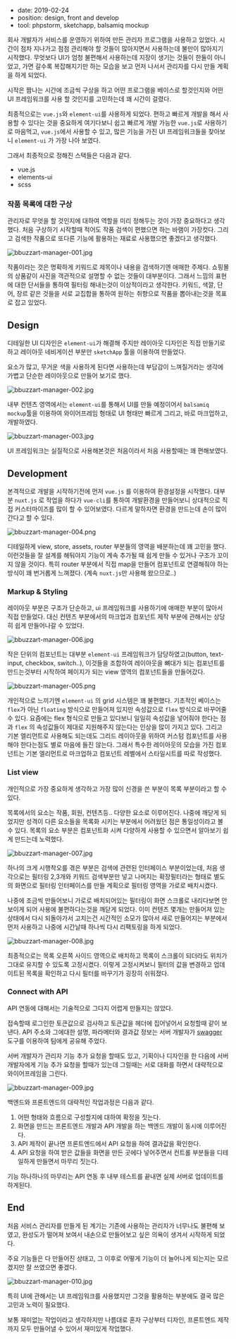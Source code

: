 <goose-dark-mode-image
  src-light="https://goose.redgoose.me/data/upload/original/202106/slideshow-001-light.png"
  src-dark="https://goose.redgoose.me/data/upload/original/202106/slideshow-001-dark.png"
  alt="Slideshow"/>

- date: 2019-02-24
- position: design, front and develop
- tool: phpstorm, sketchapp, balsamiq mockup

회사 개발자가 서비스를 운영하기 위하여 만든 관리자 프로그램을 사용하고 있었다. 시간이 점차 지나가고 점점 관리해야 할 것들이 많아지면서 사용하는데 불만이 많아지기 시작했다.
무엇보다 UI가 엄청 불편해서 사용하는데 지장이 생기는 것들이 한둘이 아니었고, 가면 갈수록 복잡해지기만 하는 모습을 보고 먼저 나서서 관리자를 다시 만들 계획을 하게 되었다.

시작은 짬나는 시간에 조금씩 구상을 하고 어떤 프로그램을 베이스로 할것인지와 어떤 UI 프레임워크를 사용 할 것인지를 고민하는데 꽤 시간이 걸렸다.

최종적으로는 `vue.js`와 `element-ui`를 사용하게 되었다.
편하고 빠르게 개발을 해서 사용할 수 있다는 것을 중요하게 여기다보니 쉽고 빠르게 개발 가능한 `vue.js`로 사용하기로 마음먹고, `vue.js`에서 사용할 수 있고, 많은 기능을 가진 UI 프레임워크들을 찾아보니 `element-ui` 가 가장 나아 보였다.

그래서 최종적으로 정해진 스택들은 다음과 같다.

- vue.js
- elements-ui
- scss

### 작품 목록에 대한 구상

관리자로 무엇을 할 것인지에 대하여 역할을 미리 정해두는 것이 가장 중요하다고 생각했다.
처음 구상하기 시작할때 적어도 작품 검색이 편했으면 하는 바램이 가장컷다. 그리고 검색한 작품으로 또다른 기능에 활용하는 재료로 사용했으면 좋겠다고 생각했다.

![bbuzzart-manager-001.jpg](https://goose.redgoose.me/data/upload/original/201905/bbuzzart-manager-001.jpg)

작품이라는 것은 명확하게 키워드로 제목이나 내용을 검색하기엔 애매한 주제다.
쇼핑몰의 상품같이 사진을 객관적으로 설명할 수 없는 것들이 대부분이다. 그래서 느낌의 표현에 대한 단서들을 통하여 필터링 해내는것이 이상적이라고 생각한다. 키워드, 색깔, 단어, 장르 같은 것들을 서로 교집합을 통하여 원하는 취향으로 작품을 뽑아내는것을 목표로 잡고 있었다.

## Design

디테일한 UI 디자인은 `element-ui`가 해결해 주지만 레이아웃 디자인은 직접 만들기로 하고 레이아웃 네비게이션 부분만 `sketchApp` 툴을 이용하여 만들었다.

요소가 많고, 무거운 색을 사용하게 된다면 사용하는데 부담감이 느껴질거라는 생각에 가볍고 단순한 레이아웃으로 만들어 보기로 했다.

![bbuzzart-manager-002.jpg](https://goose.redgoose.me/data/upload/original/201905/bbuzzart-manager-002.jpg)

내부 컨텐츠 영역에서는 `element-ui`를 통해서 UI를 만들 예정이어서 `balsamiq mockup`툴을 이용하여 와이어프레임 형태로 UI 형태만 빠르게 그리고, 바로 마크업하고, 개발하였다.

![bbuzzart-manager-003.jpg](https://goose.redgoose.me/data/upload/original/201905/bbuzzart-manager-003.jpg)

UI 프레임워크는 실질적으로 사용해본것은 처음이라서 처음 사용할때는 꽤 편해보였다.

## Development

본격적으로 개발을 시작하기전에 먼저 `vue.js` 를 이용하여 환경설정을 시작했다.
대부분 `nuxt.js` 로 작업을 하다가 `vue-cli`를 통하여 개발환경을 만들어보니 상대적으로 직접 커스터마이즈를 많이 할 수 있어보였다. 다르게 말하자면 환경을 만드는데 손이 많이 간다고 할 수 있다.

![bbuzzart-manager-004.png](https://goose.redgoose.me/data/upload/original/201905/bbuzzart-manager-004.png)

디테일하게 view, store, assets, router 부분들의 영역을 배분하는데 꽤 고민을 했다. 이런것들을 잘 설계를 해둬야지 기능이 계속 추가될 때 쉽게 만들 수 있거나 구조가 꼬이지 않을 것이다.
특히 router 부분에서 직접 map을 만들어 컴포넌트로 연결해줘야 하는 방식이 꽤 번거롭게 느껴졌다. (계속 `nuxt.js`만 사용해 왔으므로..)

### Markup & Styling

레이아웃 부분은 구조가 단순하고, ui 프레임워크를 사용하기에 애매한 부분이 많아서 직접 만들었다.
대신 컨텐츠 부분에서의 마크업과 컴포넌트 제작 부분에 관해서는 상당히 쉽게 만들어나갈 수 있었다.

![bbuzzart-manager-006.jpg](https://goose.redgoose.me/data/upload/original/201905/bbuzzart-manager-006.jpg)

작은 단위의 컴포넌트는 대부분 `element-ui` 프레임워크가 담당하였고(button, text-input, checkbox, switch..), 이것들을 조합하여 레이아웃을 뼈대가 되는 컴포넌트를 만드는것부터 시작하여 페이지가 되는 view 영역의 컴포넌트들을 만들어갔다.

![bbuzzart-manager-005.png](https://goose.redgoose.me/data/upload/original/201905/bbuzzart-manager-005.png)

개인적으로 느끼기엔 `element-ui` 의 grid 시스템은 꽤 불편했다.
기초적인 베이스는 `flex`가 아닌 `floating` 방식으로 만들어져 있지만 속성값으로 `flex` 방식으로 바꾸어줄 수 있다.
요즘에는 flex 형식으로 만들고 있다보니 일일히 속성값을 넣어줘야 한다는 점과 `flex` 의 속성값들이 제대로 지원해주지 않는다는 인상을 많이 가지고 있다. 그리고 기본 엘리먼트로 사용해도 되는데도 그리드 레이아웃을 위하여 커스텀 컴포넌트를 사용해야 한다는점도 별로 마음에 들진 않는다.
그래서 특수한 레이아웃의 모습을 가진 컴포넌트는 기본 엘리먼트로 마크업하고 컴포넌트 레벨에서 스타일시트를 따로 작성했다.

### List view

개인적으로 가장 중요하게 생각하고 가장 많이 신경을 쓴 부분이 목록 부분이라고 할 수 있다.

목록에서의 요소는 작품, 회원, 컨텐츠등.. 다양한 요소로 이루어진다.
나중에 깨닫게 되었지만 성격이 다른 요소들을 목록화 시키는 부분에서 어려웠던 점은 통일성이라고 볼 수 있다. 목록의 요소 부분은 컴포넌트화 시켜 다양하게 사용할 수 있으면서 알아보기 쉽게 만드는데 노력했다.

![bbuzzart-manager-007.jpg](https://goose.redgoose.me/data/upload/original/201905/bbuzzart-manager-007.jpg)

하나의 크게 시행착오를 겪은 부분은 검색에 관련된 인터페이스 부분이었는데, 처음 생각으로는 필터링 2,3개와 키워드 검색부분만 넣고 나머지는 확장필터라는 형태로 별도의 화면으로 필터링 인터페이스를 만들 계획으로 필터링 영역을 가로로 배치시켰다.

나중에 조금씩 만들어보니 가로로 배치되어있는 필터링이 화면 스크롤로 내리다보면 안보이게 되어 사용에 불편하다는것을 깨닫게 되었다.
이미 컨텐츠 몇개는 만들어져 있는 상태에서 다시 되돌아가서 고치는건 시간적인 소모가 많아서 새로 만들어지는 부분에서 먼저 사용하고 나중에 시간날때 하나씩 다시 리팩토링을 하게 되었다.

![bbuzzart-manager-008.jpg](https://goose.redgoose.me/data/upload/original/201905/bbuzzart-manager-008.jpg)

최종적으로는 목록 오른쪽 사이드 영역으로 배치하고 목록이 스크롤이 되더라도 위치가 그대로 유지할 수 있도록 고정시켰다. 이렇게 고정시켜보니 필터의 값을 변경하고 업데이트된 목록을 확인하고 다시 필터를 바꾸기가 굉장히 쉬워졌다.

### Connect with API

API 연동에 대해서는 기술적으로 그다지 어렵게 만들지는 않았다.

접속할때 로그인한 토큰값으로 검사하고 토큰값을 헤더에 집어넣어서 요청할때 같이 보낸다. API 주소와 그에대한 설명, 파라메터와 결과값 정보는 서버 개발자가 [swagger](https://swagger.io) 도구를 이용하여 팀에게 공유해 주었다.

서버 개발자가 관리자 기능 추가 요청을 할때도 있고, 기획이나 디자인을 한 다음에 서버 개발자에게 기능 추가 요청을 할때가 있는데 그럴때는 서로 대화를 하면서 대략적으로 와이어프레임을 그린다.

![bbuzzart-manager-009.jpg](https://goose.redgoose.me/data/upload/original/201905/bbuzzart-manager-009.jpg)

백엔드와 프론트엔드의 대략적인 작업과정은 다음과 같다.

1. 어떤 형태와 흐름으로 구성할지에 대하여 확정을 짓는다.
2. 화면을 만드는 프론트엔드 개발과 API 개발을 하는 백엔드 개발이 동시에 이루어진다.
3. API 제작이 끝나면 프론트엔드에서 API 요청을 하여 결과값을 확인한다.
4. API 요청을 하여 받은 값들을 화면을 만든 곳에다 넣어주면서 컨트롤 부분들을 디테일하게 만들면서 마무리 짓는다.

기능 하나하나의 마무리는 API 연동 후 내부 테스트를 끝내면 실제 서버로 업데이트를 하게된다.

## End

처음 서비스 관리자를 만들게 된 계기는 기존에 사용하는 관리자가 너무나도 불편해 보였고, 완성도가 떨어져 보여서 내손으로 만들어보고 싶은 의욕이 생겨서 시작하게 되었다.

주요 기능들은 다 만들어진 상태고, 그 이후로 어떻게 기능이 더 늘어나게 되는지는 모르겠지만 잘 쓰였으면 좋겠다.

![bbuzzart-manager-010.jpg](https://goose.redgoose.me/data/upload/original/201905/bbuzzart-manager-010.jpg)

특히 UI에 관해서는 UI 프레임워크를 사용했지만 그것을 활용하는 부분에도 결국 많은 고민과 노력이 필요했다.

보통 재미없는 작업이라고 생각하지만 나름대로 혼자 구상부터 디자인, 프론트엔드 제작까지 모두 만들어낼 수 있어서 재미있게 작업했다.